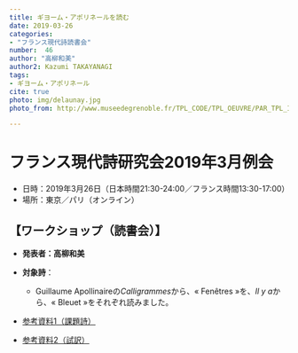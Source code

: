 ```yaml
---
title: ギヨーム・アポリネールを読む
date: 2019-03-26
categories:
- "フランス現代詩読書会"
number:  46
author: "高柳和美"
author2: Kazumi TAKAYANAGI
tags:
- ギヨーム・アポリネール
cite: true
photo: img/delaunay.jpg
photo_from: http://www.museedegrenoble.fr/TPL_CODE/TPL_OEUVRE/PAR_TPL_IDENTIFIANT/13/UTB_RESET/1/981-art-moderne.htm

---
```


# フランス現代詩研究会2019年3月例会

- 日時：2019年3月26日（日本時間21:30-24:00／フランス時間13:30-17:00）
- 場所：東京／パリ（オンライン）

<!--more-->

## 【ワークショップ（読書会）】

- **発表者：高柳和美**

- **対象詩**：

	- Guillaume Apollinaireの*Calligrammes*から、« Fenêtres »を、*Il y a*から、« Bleuet »をそれぞれ読みました。

- [参考資料1（課題詩）](https://groups.google.com/d/msg/poesiecontemporaine/BZrCCmtZMbc/ZqM2Q9M0CwAJ)
- [参考資料2（試訳）](https://groups.google.com/d/msg/poesiecontemporaine/OoPi8RzBTe0/BUFQdyaDBAAJ)

